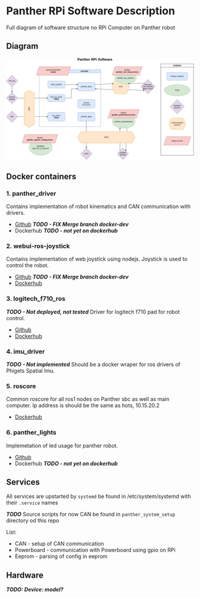 # Panther RPi Software Description

Full diagram of software structure no RPi Computer on  Panther robot

## Diagram

![diagram](drawio/panther_diagram.png)

## Docker containers

### 1. panther_driver
Contains implementation of robot kinematics and CAN communication with drivers.
 - [Github](https://github.com/husarion/panther_driver/tree/main) ***TODO - FIX Merge branch docker-dev***
 - Dockerhub ***TODO - not yet on dockerhub***
### 2. webui-ros-joystick
Contains implementation of web joystick using nodejs. Joystick is used to control the robot.
 - [Github](https://github.com/husarion/webui-ros-joystick/tree/master) ***TODO - FIX Merge branch docker-dev***
 - [Dockerhub](https://hub.docker.com/r/husarion/webui-ros-joystick)

### 3. logitech_f710_ros
***TODO - Not deployed, not tested*** 
Driver for logitech f710 pad for robot control.
 - [Github](https://github.com/husarion/logitech_f710_ros)
 - [Dockerhub](https://hub.docker.com/r/husarion/webui-ros-joystick)

### 4. imu_driver 
***TODO - Not implemented*** 
Should be a docker wraper for ros drivers of Phigets Spatial Imu.

### 5. roscore
Common roscore for all ros1 nodes on Panther sbc as well as main computer. Ip address is should be the same as hots, 10.15.20.2 
 - [Dockerhub](https://hub.docker.com/_/ros)

### 6. panther_lights
Implemetation of led usage for panther robot.
 - [Github](https://github.com/husarion/panther_lights)
 - Dockerhub ***TODO - not yet on dockerhub***

## Services

All services are upstarted by `systemd` be found in /etc/system/systemd with their `.service` names

***TODO*** Source scripts for now CAN be found in `panther_system_setup` directory od this repo

List:
 - CAN - setup of CAN communication
 - Powerboard - communication with Powerboard using gpio on RPi
 - Eeprom - parsing of config in eeprom

## Hardware

***TODO: Device: model?***


